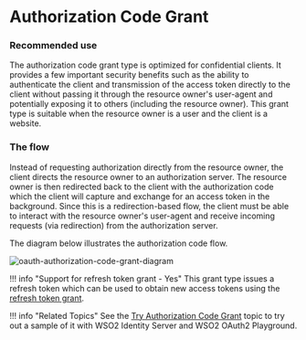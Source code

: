 # Authorization Code Grant

### Recommended use

The authorization code grant type is optimized for confidential clients.
It provides a few important security benefits such as the ability to
authenticate the client and transmission of the access token directly to
the client without passing it through the resource owner's user-agent
and potentially exposing it to others (including the resource owner).
This grant type is suitable when the resource owner is a user and the
client is a website.

### The flow

Instead of requesting authorization directly from the resource owner,
the client directs the resource owner to an authorization server. The
resource owner is then redirected back to the client with the
authorization code which the client will capture and exchange for an
access token in the background. Since this is a redirection-based flow,
the client must be able to interact with the resource owner's user-agent
and receive incoming requests (via redirection) from the authorization
server.

The diagram below illustrates the authorization code flow.

![oauth-authorization-code-grant-diagram](../assets/img/using-wso2-identity-server/oauth-authorization-code-grant-diagram.png)


!!! info "Support for refresh token grant - Yes"
	This grant type issues a refresh token which can be used to obtain new access tokens using the [refresh token grant](../../learn/refresh-token-grant).


!!! info "Related Topics"
    See the [Try Authorization Code
    Grant](../../learn/try-authorization-code-grant) topic to try out a sample of
    it with WSO2 Identity Server and WSO2 OAuth2 Playground.
